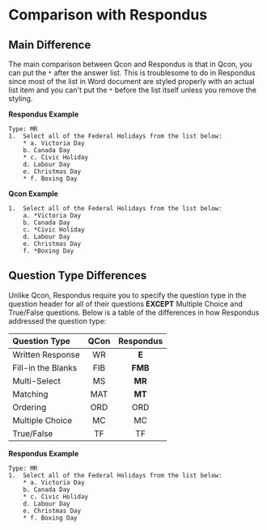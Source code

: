 # Comparison with Respondus

## Main Difference
The main comparison between Qcon and Respondus is that in Qcon, you can put the `*` after the answer list. This is troublesome to do in Respondus since most of the list in Word document are styled properly with an actual list item and you can't put the `*` before the list itself unless you remove the styling.

**Respondus Example**
```
Type: MR
1.	Select all of the Federal Holidays from the list below:
    * a. Victoria Day
    b. Canada Day
    * c. Civic Holiday
    d. Labour Day
    e. Christmas Day
    * f. Boxing Day
```

**Qcon Example**
```
1.	Select all of the Federal Holidays from the list below:
    a. *Victoria Day
    b. Canada Day
    c. *Civic Holiday
    d. Labour Day
    e. Christmas Day
    f. *Boxing Day
```

## Question Type Differences
Unlike Qcon, Respondus require you to specify the question type in the question header for all of their questions **EXCEPT** Multiple Choice and True/False questions.
Below is a table of the differences in how Respondus addressed the question type:

|    Question Type   | QCon | Respondus |
|:------------------|:----:|:---------:|
|  Written Response  |  WR  |     **E**     |
| Fill-in the Blanks |  FIB |    **FMB**    |
|    Multi-Select    |  MS  |     **MR**    |
|      Matching      |  MAT |     **MT**    |
|      Ordering      |  ORD |    ORD    |
|   Multiple Choice  |  MC  |     MC    |
|     True/False     |  TF  |     TF    |

**Respondus Example**
```
Type: MR
1.	Select all of the Federal Holidays from the list below:
    * a. Victoria Day
    b. Canada Day
    * c. Civic Holiday
    d. Labour Day
    e. Christmas Day
    * f. Boxing Day
```
